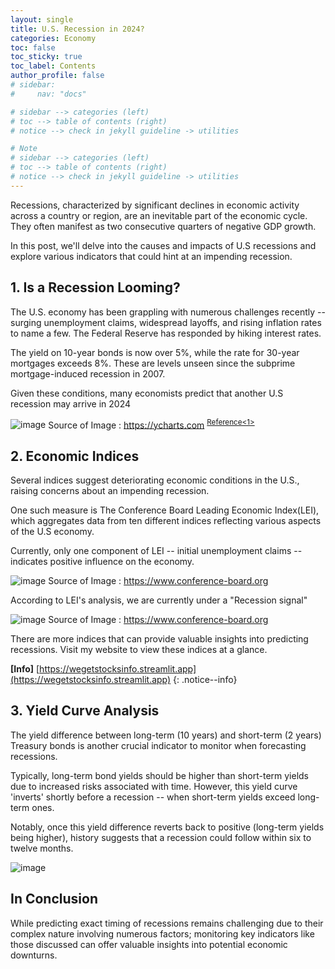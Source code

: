 ```yaml
---
layout: single
title: U.S. Recession in 2024?
categories: Economy
toc: false
toc_sticky: true
toc_label: Contents
author_profile: false
# sidebar:
#     nav: "docs"

# sidebar --> categories (left)
# toc --> table of contents (right)
# notice --> check in jekyll guideline -> utilities

# Note
# sidebar --> categories (left)
# toc --> table of contents (right)
# notice --> check in jekyll guideline -> utilities
---
```



Recessions, characterized by significant declines in economic activity across a country or region, are an inevitable part of the economic cycle. They often manifest as two consecutive quarters of negative GDP growth. 

In this post, we'll delve into the causes and impacts of U.S recessions and explore various indicators that could hint at an impending recession.


## 1. Is a Recession Looming?

The U.S. economy has been grappling with numerous challenges recently -- surging unemployment claims, widespread layoffs, and rising inflation rates to name a few. The Federal Reserve has responded by hiking interest rates.

The yield on 10-year bonds is now over 5%, while the rate for 30-year mortgages exceeds 8%. These are levels unseen since the subprime mortgage-induced recession in 2007.

Given these conditions, many economists predict that another U.S recession may arrive in 2024 

![image]({{site.url}}/assets/images/econ/probability.png)
Source of Image : https://ycharts.com
<sup>[Reference<1>](#footnote_1)</sup>


## 2. Economic Indices

Several indices suggest deteriorating economic conditions in the U.S., raising concerns about an impending recession.

One such measure is The Conference Board Leading Economic Index(LEI), which aggregates data from ten different indices reflecting various aspects of the U.S economy.

Currently, only one component of LEI -- initial unemployment claims -- indicates positive influence on the economy.

![image]({{site.url}}/assets/images/econ/lei1.png)
Source of Image : https://www.conference-board.org

According to LEI's analysis, we are currently under a "Recession signal"

![image]({{site.url}}/assets/images/econ/lei2.png)
Source of Image : https://www.conference-board.org

There are more indices that can provide valuable insights into predicting recessions. Visit my website to view these indices at a glance.

**[Info]** [https://wegetstocksinfo.streamlit.app](https://wegetstocksinfo.streamlit.app)
{: .notice--info}

## 3. Yield Curve Analysis

The yield difference between long-term (10 years) and short-term (2 years) Treasury bonds is another crucial indicator to monitor when forecasting recessions.

Typically, long-term bond yields should be higher than short-term yields due to increased risks associated with time. However, this yield curve 'inverts' shortly before a recession -- when short-term yields exceed long-term ones.

Notably, once this yield difference reverts back to positive (long-term yields being higher), history suggests that a recession could follow within six to twelve months.

![image]({{site.url}}/assets/images/econ/10y2y_.png)


## In Conclusion

While predicting exact timing of recessions remains challenging due to their complex nature involving numerous factors; monitoring key indicators like those discussed can offer valuable insights into potential economic downturns.


<!-- create a blog code with markdown? -->